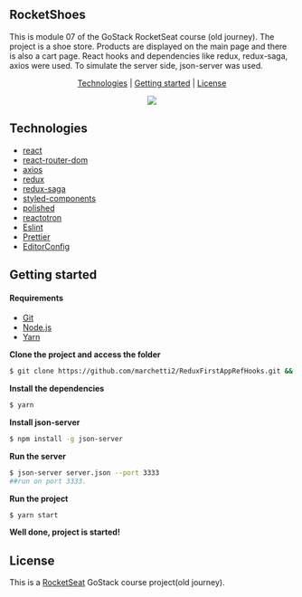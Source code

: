 <h2>RocketShoes</h2>

This is module 07 of the GoStack RocketSeat course (old journey).
The project is a shoe store. Products are displayed on the main page and there is also a cart page.
React hooks and dependencies like redux, redux-saga, axios were used.
To simulate the server side, json-server was used.
<p align="center">
 <a href="#technologies">Technologies</a> | <a href="#started">Getting started</a> | <a href="#license">License</a>
</p>

<p align="center">
  <img src="https://media.giphy.com/media/fEfg0b0ydIKZ5HDnO2/giphy.gif">
</p>

<h2 id="technologies">Technologies</h2>

- [react](https://reactjs.org)
- [react-router-dom](https://reactrouter.com)
- [axios](https://github.com/axios/axios)
- [redux](https://redux.js.org)
- [redux-saga](https://redux-saga.js.org)
- [styled-components](https://styled-components.com)
- [polished](https://polished.js.org)
- [reactotron](https://github.com/infinitered/reactotron)
- [Eslint](https://eslint.org/)
- [Prettier](https://prettier.io/)
- [EditorConfig](https://editorconfig.org/)

<h2 id="started">Getting started</h2>

<h4>Requirements</h4>

- [Git](https://git-scm.com) 
- [Node.js](https://nodejs.org/en/) 
- [Yarn](https://classic.yarnpkg.com/)

**Clone the project and access the folder**
```bash
$ git clone https://github.com/marchetti2/ReduxFirstAppRefHooks.git && cd ReduxFirstAppRefHooks
```

**Install the dependencies**
```bash
$ yarn
```

**Install json-server**
```bash
$ npm install -g json-server
```

**Run the server**
```bash
$ json-server server.json --port 3333
##run on port 3333.
```

**Run the project**
```bash
$ yarn start
```

**Well done, project is started!**

<h2 id="license">License</h2>

This is a [RocketSeat](https://rocketseat.com.br) GoStack course project(old journey).
